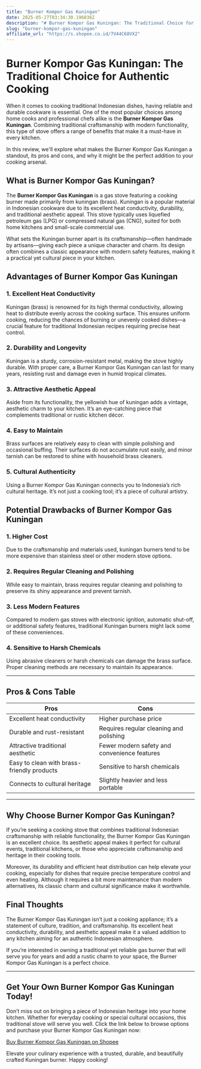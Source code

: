 ```yaml
---
title: "Burner Kompor Gas Kuningan"
date: 2025-05-27T03:34:30.196836Z
description: "# Burner Kompor Gas Kuningan: The Traditional Choice for Authentic Cooking..."
slug: "burner-kompor-gas-kuningan"
affiliate_url: "https://s.shopee.co.id/7V44C68VX2"
---
```

# Burner Kompor Gas Kuningan: The Traditional Choice for Authentic Cooking

When it comes to cooking traditional Indonesian dishes, having reliable and durable cookware is essential. One of the most popular choices among home cooks and professional chefs alike is the **Burner Kompor Gas Kuningan**. Combining traditional craftsmanship with modern functionality, this type of stove offers a range of benefits that make it a must-have in every kitchen.

In this review, we'll explore what makes the Burner Kompor Gas Kuningan a standout, its pros and cons, and why it might be the perfect addition to your cooking arsenal.

## What is Burner Kompor Gas Kuningan?

The **Burner Kompor Gas Kuningan** is a gas stove featuring a cooking burner made primarily from kuningan (brass). Kuningan is a popular material in Indonesian cookware due to its excellent heat conductivity, durability, and traditional aesthetic appeal. This stove typically uses liquefied petroleum gas (LPG) or compressed natural gas (CNG), suited for both home kitchens and small-scale commercial use.

What sets the Kuningan burner apart is its craftsmanship—often handmade by artisans—giving each piece a unique character and charm. Its design often combines a classic appearance with modern safety features, making it a practical yet cultural piece in your kitchen.

## Advantages of Burner Kompor Gas Kuningan

### 1. Excellent Heat Conductivity

Kuningan (brass) is renowned for its high thermal conductivity, allowing heat to distribute evenly across the cooking surface. This ensures uniform cooking, reducing the chances of burning or unevenly cooked dishes—a crucial feature for traditional Indonesian recipes requiring precise heat control.

### 2. Durability and Longevity

Kuningan is a sturdy, corrosion-resistant metal, making the stove highly durable. With proper care, a Burner Kompor Gas Kuningan can last for many years, resisting rust and damage even in humid tropical climates.

### 3. Attractive Aesthetic Appeal

Aside from its functionality, the yellowish hue of kuningan adds a vintage, aesthetic charm to your kitchen. It’s an eye-catching piece that complements traditional or rustic kitchen décor.

### 4. Easy to Maintain

Brass surfaces are relatively easy to clean with simple polishing and occasional buffing. Their surfaces do not accumulate rust easily, and minor tarnish can be restored to shine with household brass cleaners.

### 5. Cultural Authenticity

Using a Burner Kompor Gas Kuningan connects you to Indonesia’s rich cultural heritage. It’s not just a cooking tool; it’s a piece of cultural artistry.

## Potential Drawbacks of Burner Kompor Gas Kuningan

### 1. Higher Cost

Due to the craftsmanship and materials used, kuningan burners tend to be more expensive than stainless steel or other modern stove options.

### 2. Requires Regular Cleaning and Polishing

While easy to maintain, brass requires regular cleaning and polishing to preserve its shiny appearance and prevent tarnish.

### 3. Less Modern Features

Compared to modern gas stoves with electronic ignition, automatic shut-off, or additional safety features, traditional Kuningan burners might lack some of these conveniences.

### 4. Sensitive to Harsh Chemicals

Using abrasive cleaners or harsh chemicals can damage the brass surface. Proper cleaning methods are necessary to maintain its appearance.

---

## Pros & Cons Table

| **Pros**                                  | **Cons**                                     |
|--------------------------------------------|----------------------------------------------|
| Excellent heat conductivity               | Higher purchase price                        |
| Durable and rust-resistant                 | Requires regular cleaning and polishing   |
| Attractive traditional aesthetic           | Fewer modern safety and convenience features |
| Easy to clean with brass-friendly products | Sensitive to harsh chemicals               |
| Connects to cultural heritage              | Slightly heavier and less portable        |

---

## Why Choose Burner Kompor Gas Kuningan?

If you’re seeking a cooking stove that combines traditional Indonesian craftsmanship with reliable functionality, the Burner Kompor Gas Kuningan is an excellent choice. Its aesthetic appeal makes it perfect for cultural events, traditional kitchens, or those who appreciate craftsmanship and heritage in their cooking tools.

Moreover, its durability and efficient heat distribution can help elevate your cooking, especially for dishes that require precise temperature control and even heating. Although it requires a bit more maintenance than modern alternatives, its classic charm and cultural significance make it worthwhile.

## Final Thoughts

The Burner Kompor Gas Kuningan isn’t just a cooking appliance; it’s a statement of culture, tradition, and craftsmanship. Its excellent heat conductivity, durability, and aesthetic appeal make it a valued addition to any kitchen aiming for an authentic Indonesian atmosphere.

If you’re interested in owning a traditional yet reliable gas burner that will serve you for years and add a rustic charm to your space, the Burner Kompor Gas Kuningan is a perfect choice.

---

## Get Your Own Burner Kompor Gas Kuningan Today!

Don’t miss out on bringing a piece of Indonesian heritage into your home kitchen. Whether for everyday cooking or special cultural occasions, this traditional stove will serve you well. Click the link below to browse options and purchase your Burner Kompor Gas Kuningan now:

[Buy Burner Kompor Gas Kuningan on Shopee](https://s.shopee.co.id/7V44C68VX2)

Elevate your culinary experience with a trusted, durable, and beautifully crafted Kuningan burner. Happy cooking!